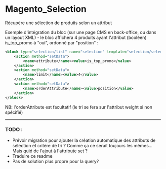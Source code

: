 # Magento_Selection
Récupère une sélection de produits selon un attribut

Exemple d'intégration du bloc (sur une page CMS en back-office, ou dans un layout XML) - le bloc affichera 4 produits ayant l'attribut (booléen) is_top_promo à "oui", ordonné par "position" :

```xml
<block type="selection/list" name="selection" template="selection/selection-home.phtml">
    <action method="setData">
        <name>attribute</name><value>is_top_promo</value>
    </action>
    <action method="setData">
        <name>limit</name><value>4</value>
    </action>
    <action method="setData">
        <name>orderAttribute</name><value>position</value>
    </action>
</block>
```

NB: l'orderAttribute est facultatif (le tri se fera sur l'attribut weight si non spécifié)

---

### TODO :
* Prévoir migration pour ajouter la création automatique des attributs de sélection et critère de tri ? Comme ça ce serait toujours les mêmes... Mais quid de l'ajout à l'attribute set ?
* Traduire ce readme
* Pas de solution plus propre pour la query?
